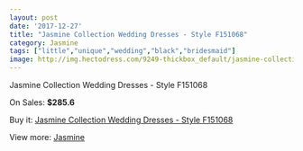 ```yaml
---
layout: post
date: '2017-12-27'
title: "Jasmine Collection Wedding Dresses - Style F151068"
category: Jasmine
tags: ["little","unique","wedding","black","bridesmaid"]
image: http://img.hectodress.com/9249-thickbox_default/jasmine-collection-wedding-dresses-style-f151068.jpg
---
```

Jasmine Collection Wedding Dresses - Style F151068

On Sales: **$285.6**
<a href="https://www.hectodress.com/jasmine/4693-jasmine-collection-wedding-dresses-style-f151068.html"><amp-img layout="responsive" width="600" height="600" src="//img.hectodress.com/9249-thickbox_default/jasmine-collection-wedding-dresses-style-f151068.jpg" alt="Jasmine Collection Wedding Dresses - Style F151068 0" /></a>
<a href="https://www.hectodress.com/jasmine/4693-jasmine-collection-wedding-dresses-style-f151068.html"><amp-img layout="responsive" width="600" height="600" src="//img.hectodress.com/9251-thickbox_default/jasmine-collection-wedding-dresses-style-f151068.jpg" alt="Jasmine Collection Wedding Dresses - Style F151068 1" /></a>
<a href="https://www.hectodress.com/jasmine/4693-jasmine-collection-wedding-dresses-style-f151068.html"><amp-img layout="responsive" width="600" height="600" src="//img.hectodress.com/9250-thickbox_default/jasmine-collection-wedding-dresses-style-f151068.jpg" alt="Jasmine Collection Wedding Dresses - Style F151068 2" /></a>

Buy it: [Jasmine Collection Wedding Dresses - Style F151068](https://www.hectodress.com/jasmine/4693-jasmine-collection-wedding-dresses-style-f151068.html "Jasmine Collection Wedding Dresses - Style F151068")

View more: [Jasmine](https://www.hectodress.com/79-jasmine "Jasmine")